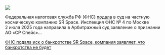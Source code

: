 <!--2025-07-07 13:28:31-->
<div class="yb">
  <div class="rss habr"><img src="https://habrastorage.org/getpro/habr/upload_files/ef2/bdd/bd0/ef2bddbd0e50307f8ae0a9bdec6ba668.png" /><p>Федеральная налоговая служба РФ (ФНС) <a href="https://kad.arbitr.ru/Card/35da0f56-648c-4c2a-b374-d26fcd37afae" rel="noopener noreferrer nofollow">подала</a> в&nbsp;суд на&nbsp;частную космическую компанию SR Space. Инспекция ФНС №&nbsp;4&nbsp;по&nbsp;Москве 2&nbsp;июля 2025 года направила в&nbsp;Арбитражный суд заявление о&nbsp;признании АО «СР Спейс»... <p class="titl"><a href="https://habr.com/ru/news/925674/?utm_source=habrahabr&utm_medium=rss&utm_campaign=925674">ФНС подала иск о банкротстве SR Space, компания заявляет, что банкротства не будет</a></p></div>
</div>
